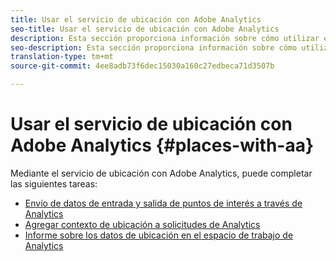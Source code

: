 ```yaml
---
title: Usar el servicio de ubicación con Adobe Analytics
seo-title: Usar el servicio de ubicación con Adobe Analytics
description: Esta sección proporciona información sobre cómo utilizar el servicio de ubicación con Adobe Analytics.
seo-description: Esta sección proporciona información sobre cómo utilizar el servicio de ubicación con Adobe Analytics.
translation-type: tm+mt
source-git-commit: 4ee8adb73f6dec15030a160c27edbeca71d3507b

---
```



# Usar el servicio de ubicación con Adobe Analytics {#places-with-aa}

Mediante el servicio de ubicación con Adobe Analytics, puede completar las siguientes tareas:

* [Envío de datos de entrada y salida de puntos de interés a través de Analytics](/help/use-places-with-other-solutions/places-adobe-analytics/use-places-adobe-analytics.md)
* [Agregar contexto de ubicación a solicitudes de Analytics](/help/use-places-with-other-solutions/places-adobe-analytics/run-reports-aa-places-data.md)
* [Informe sobre los datos de ubicación en el espacio de trabajo de Analytics](/help/use-places-with-other-solutions/places-adobe-analytics/run-reports-aa-places-data.md)